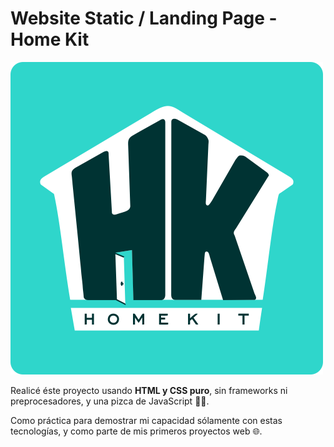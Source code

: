 # Website Static / Landing Page - Home Kit

![Home Kit](/assets/image/logo_500x500.png?raw=true "Brand Home Kit")

Realicé éste proyecto usando **HTML y CSS puro**, sin frameworks ni preprocesadores, y una pizca de JavaScript 👨‍💻.

Como práctica para demostrar mi capacidad sólamente con estas tecnologías, y como parte de mis primeros proyectos web 🌐.

